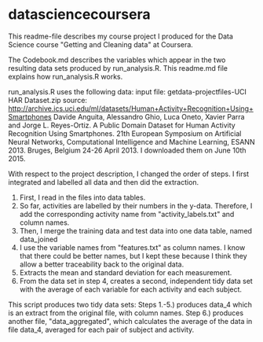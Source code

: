 # datasciencecoursera
This readme-file describes my course project I produced for the Data Science course "Getting and Cleaning data" at Coursera.

The Codebook.md describes the variables which appear in the two resulting data sets produced by run_analysis.R.
This readme.md file explains how run_analysis.R works.

run_analysis.R uses the following data:
input file: getdata-projectfiles-UCI HAR Dataset.zip
source: http://archive.ics.uci.edu/ml/datasets/Human+Activity+Recognition+Using+Smartphones
Davide Anguita, Alessandro Ghio, Luca Oneto, Xavier Parra and Jorge L. Reyes-Ortiz. 
A Public Domain Dataset for Human Activity Recognition Using Smartphones. 
21th European Symposium on Artificial Neural Networks, Computational Intelligence and Machine Learning, 
ESANN 2013. Bruges, Belgium 24-26 April 2013.
I downloaded them on June 10th 2015.

With respect to the project description, I changed the order of steps.
I first integrated and labelled all data and then did the extraction.

1. First, I read in the files into data tables.
2. So far, activities are labelled by their numbers in the y-data. 
Therefore, I add the corresponding activity name from "activity_labels.txt" and column names.
3. Then, I merge the training data and test data into one data table, named data_joined
4. I use the variable names from "features.txt" as column names. I know that there could be better names,
but I kept these because I think they allow a better traceability back to the original data.
5. Extracts the mean and standard deviation for each measurement.
6. From the data set in step 4, creates a second, independent tidy data set with the average of each variable for each activity and each subject.

This script produces two tidy data sets:
Steps 1.-5.) produces data_4 which is an extract from the original file, with column names.
Step 6.) produces another file, "data_aggregated", which calculates the average of the data in file data_4, averaged for each pair of subject and activity. 




